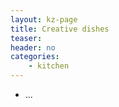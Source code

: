 ```yaml
---
layout: kz-page
title: Creative dishes
teaser: 
header: no
categories:
    - kitchen
---
```


* ...
